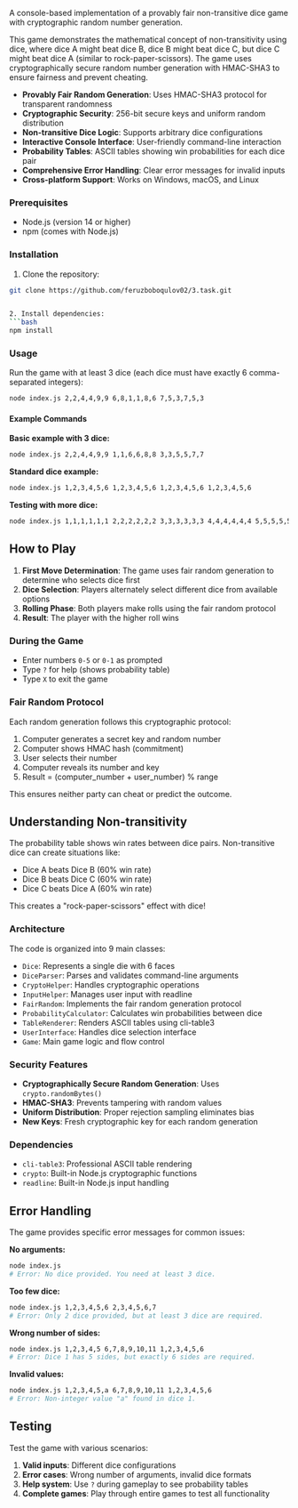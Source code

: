 A console-based implementation of a provably fair non-transitive dice game with cryptographic random number generation.


This game demonstrates the mathematical concept of non-transitivity using dice, where dice A might beat dice B, dice B might beat dice C, but dice C might beat dice A (similar to rock-paper-scissors). The game uses cryptographically secure random number generation with HMAC-SHA3 to ensure fairness and prevent cheating.



- **Provably Fair Random Generation**: Uses HMAC-SHA3 protocol for transparent randomness
- **Cryptographic Security**: 256-bit secure keys and uniform random distribution
- **Non-transitive Dice Logic**: Supports arbitrary dice configurations
- **Interactive Console Interface**: User-friendly command-line interaction
- **Probability Tables**: ASCII tables showing win probabilities for each dice pair
- **Comprehensive Error Handling**: Clear error messages for invalid inputs
- **Cross-platform Support**: Works on Windows, macOS, and Linux



### Prerequisites

- Node.js (version 14 or higher)
- npm (comes with Node.js)

### Installation

1. Clone the repository:
```bash
git clone https://github.com/feruzboboqulov02/3.task.git


2. Install dependencies:
```bash
npm install
```

### Usage

Run the game with at least 3 dice (each dice must have exactly 6 comma-separated integers):

```bash
node index.js 2,2,4,4,9,9 6,8,1,1,8,6 7,5,3,7,5,3
```

#### Example Commands

**Basic example with 3 dice:**
```bash
node index.js 2,2,4,4,9,9 1,1,6,6,8,8 3,3,5,5,7,7
```

**Standard dice example:**
```bash
node index.js 1,2,3,4,5,6 1,2,3,4,5,6 1,2,3,4,5,6 1,2,3,4,5,6
```

**Testing with more dice:**
```bash
node index.js 1,1,1,1,1,1 2,2,2,2,2,2 3,3,3,3,3,3 4,4,4,4,4,4 5,5,5,5,5,5
```

##  How to Play

1. **First Move Determination**: The game uses fair random generation to determine who selects dice first
2. **Dice Selection**: Players alternately select different dice from available options
3. **Rolling Phase**: Both players make rolls using the fair random protocol
4. **Result**: The player with the higher roll wins

### During the Game

- Enter numbers `0-5` or `0-1` as prompted
- Type `?` for help (shows probability table)
- Type `X` to exit the game

### Fair Random Protocol

Each random generation follows this cryptographic protocol:
1. Computer generates a secret key and random number
2. Computer shows HMAC hash (commitment)
3. User selects their number
4. Computer reveals its number and key
5. Result = (computer_number + user_number) % range

This ensures neither party can cheat or predict the outcome.

##  Understanding Non-transitivity

The probability table shows win rates between dice pairs. Non-transitive dice can create situations like:
- Dice A beats Dice B (60% win rate)
- Dice B beats Dice C (60% win rate)  
- Dice C beats Dice A (60% win rate)

This creates a "rock-paper-scissors" effect with dice!



### Architecture

The code is organized into 9 main classes:
- `Dice`: Represents a single die with 6 faces
- `DiceParser`: Parses and validates command-line arguments
- `CryptoHelper`: Handles cryptographic operations
- `InputHelper`: Manages user input with readline
- `FairRandom`: Implements the fair random generation protocol
- `ProbabilityCalculator`: Calculates win probabilities between dice
- `TableRenderer`: Renders ASCII tables using cli-table3
- `UserInterface`: Handles dice selection interface
- `Game`: Main game logic and flow control

### Security Features

- **Cryptographically Secure Random Generation**: Uses `crypto.randomBytes()`
- **HMAC-SHA3**: Prevents tampering with random values
- **Uniform Distribution**: Proper rejection sampling eliminates bias
- **New Keys**: Fresh cryptographic key for each random generation

### Dependencies

- `cli-table3`: Professional ASCII table rendering
- `crypto`: Built-in Node.js cryptographic functions
- `readline`: Built-in Node.js input handling

## Error Handling

The game provides specific error messages for common issues:

**No arguments:**
```bash
node index.js
# Error: No dice provided. You need at least 3 dice.
```

**Too few dice:**
```bash
node index.js 1,2,3,4,5,6 2,3,4,5,6,7
# Error: Only 2 dice provided, but at least 3 dice are required.
```

**Wrong number of sides:**
```bash
node index.js 1,2,3,4,5 6,7,8,9,10,11 1,2,3,4,5,6
# Error: Dice 1 has 5 sides, but exactly 6 sides are required.
```

**Invalid values:**
```bash
node index.js 1,2,3,4,5,a 6,7,8,9,10,11 1,2,3,4,5,6
# Error: Non-integer value "a" found in dice 1.
```

##  Testing

Test the game with various scenarios:

1. **Valid inputs**: Different dice configurations
2. **Error cases**: Wrong number of arguments, invalid dice formats
3. **Help system**: Use `?` during gameplay to see probability tables
4. **Complete games**: Play through entire games to test all functionality


